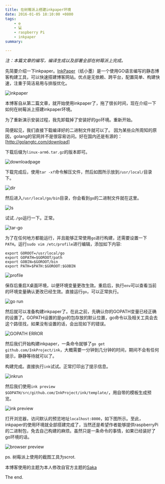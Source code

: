 ```yaml
---
title: 在树莓派上搭建inkpaper环境
date: 2016-01-05 18:10:00 +0800
tags:
    - ⚙
    - 💻
    - raspberry Pi
    - inkpaper
summary: 

---
```


*注：本篇文章的编写，编译生成以及部署全部在树莓派上完成。*

<!--more-->

先简要介绍一下inkpaper。[InkPaper](http://www.inkpaper.io/)（纸小墨）是一个使用GO语言编写的静态博客构建工具，可以快速搭建博客网站。优点是无依赖、跨平台，配置简单、构建快速，注重于简洁易用与排版优化。

![inkpaper](https://s3.ax1x.com/2020/12/23/rsIZee.md.jpg)

本博客自从第二篇文章，就开始使用inkpaper了，拖了很长时间，现在介绍一下如何在树莓派上搭建inkpaper环境。


为了重新演示安装过程，我先卸载掉了安装好的go环境。重新开始。

<!-- ![go uninstalled]() -->

简便起见，我们直接下载编译好的二进制文件就可以了。
因为某些众所周知的原因，golang的官网并不是很容易访问。好在国内还是有源的：[http://golangtc.com/download]

下载后缀为`linux-arm6.tar.gz`的版本即可。

![downloadpage](https://s3.ax1x.com/2020/12/23/rs5xZ4.md.jpg)

下载完成后，使用`tar -xf`命令解压文件，然后如图所示放到`/usr/local/`目录下。

![dir](https://s3.ax1x.com/2020/12/23/rsISo9.md.jpg)

然后进入`/usr/local/go/bin`目录，你会看到`go`的二进制文件就在这里。

![ls](https://s3.ax1x.com/2020/12/23/rsIedH.md.jpg)

试试`./go`运行一下。正常。

![tar-go](https://s3.ax1x.com/2020/12/23/rsIuFA.md.jpg)

为了在任何地方都能运行，并且能够正常使用`go`进行构建，还需要设置一下`PATH`。运行`sudo vim /etc/profile`进行编辑，添加如下内容:

    export GOROOT=/usr/local/go
    export GOPATH=$GOROOT/path
    export GOBIN=$GOROOT/bin
    export PATH=$PATH:$GOROOT:$GOBIN

![profile](https://s3.ax1x.com/2020/12/23/rsImod.md.jpg)

保存后重启X桌面环境，以便环境变量更改生效。重启后，执行`env`可以查看当前的环境变量确认更改已经生效。直接运行`go`，可以正常执行。

![go run](https://s3.ax1x.com/2020/12/23/rsIkQK.md.jpg)

然后就可以准备构建inkpaper了。在此之前，先确认你的GOPATH变量已经正确的设置了。GOPATH设置的是go的包存放的默认位置，go命令以及相关工具会去这个路径找，如果没有设置的话，会出现如下的错误。

![GOPATH ERROR](https://s3.ax1x.com/2020/12/23/rsIPRx.md.jpg)

然后我们开始构建inkpaper，一条命令就够了`go get github.com/InkProject/ink`，大概需要一分钟到几分钟的时间，期间不会有任何提示，静静等待就可以了。


构建完成。直接执行`ink`试试。正常打印出了提示信息。

![inkrun](https://s3.ax1x.com/2020/12/23/rsIAsO.md.jpg)

然后我们使用`ink preview $GOPATH/src/github.com/InkProject/ink/template/`，用自带的模板生成预览。

![ink preview](https://s3.ax1x.com/2020/12/23/rsIELD.md.jpg)


打开浏览器，访问默认的预览地址`localhost:8000`，如下图所示。至此，inkpaper的使用环境就全部搭建完成了，当然还是希望作者能够提供raspberryPi的二进制包，免去自己构建的麻烦。虽然只是一条命令的事情，如果已经装好了go环境的话。

![browser preview](https://s3.ax1x.com/2020/12/23/rs5zdJ.md.jpg)

ps. 树莓派上使用的截图工具为scrot.

本博客使用的主题为本人修改自官方主题的[Saka](https://github.com/Nigh/Saka)

The end.


